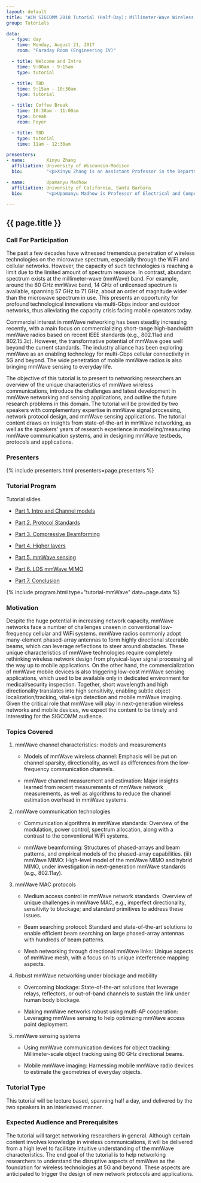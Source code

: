 ```yaml
---
layout: default
title: "ACM SIGCOMM 2018 Tutorial (Half-Day): Millimeter-Wave Wireless Networking and Sensing"
group: Tutorials

data:
  - type: day
    time: Monday, August 21, 2017
    room: "Faraday Room (Engineering IV)"

  - title: Welcome and Intro
    time: 9:00am - 9:15am
    type: tutorial

  - title: TBD
    time: 9:15am - 10:30am
    type: tutorial

  - title: Coffee Break
    time: 10:30am - 11:00am
    type: break
    room: Foyer

  - title: TBD
    type: tutorial
    time: 11am - 12:30am

presenters:
- name:        Xinyu Zhang
  affiliation: University of Wisconsin-Madison
  bio:         "<p>Xinyu Zhang is an Assistant Professor in the Department of Electrical and Computer Engineering at the University of Wisconsin-Madison. He received his Ph.D. degree in Computer Science and Engineering from the University of Michigan in 2012. His research interest lies in wireless systems and ubiquitous computing, and more specifically in (i) designing next-generation wireless architectures based on millimeter-wave, large-scale distributed antennas, and physical-layer informed protocols; (ii) designing ubiquitous computing systems that leverage wireless signals to sense micro-locations and micro-activities at near-vision precision.  His research work has been regularly published in top conferences in these areas, especially ACM MobiCom, MobiSys, USENIX NSDI, and IEEE INFOCOM. He is the recipient of ACM MobiCom Best Paper Award in 2011, NSF CAREER Award in 2014, and Google Faculty Research Award in 2017.</p>"

- name:        Upamanyu Madhow
  affiliation: University of California, Santa Barbara
  bio:         "<p>Upamanyu Madhow is Professor of Electrical and Computer Engineering at the University of California, Santa Barbara. His research interests broadly span communications, signal processing and networking, with current emphasis on millimeter wave communication, and on distributed and bio-inspired approaches to networking and inference. He received his bachelor's degree in electrical engineering from the Indian Institute of Technology, Kanpur, in 1985, and his Ph. D. degree in electrical engineering from the University of Illinois, Urbana-Champaign in 1990. He has worked as a research scientist at Bell Communications Research, Morristown, NJ, and as a faculty at the University of Illinois, Urbana-Champaign.  Dr. Madhow is a recipient of the 1996 NSF CAREER award, and co-recipient of the 2012 IEEE Marconi prize paper award in wireless communications. He has served as Associate Editor for the IEEE Transactions on Communications, the IEEE Transactions on Information Theory, and the IEEE Transactions on Information Forensics and Security. He is the author of two textbooks published by Cambridge University Press, Fundamentals of Digital Communication (2008) and Introduction to Communication Systems (2014).</p>"

---
```


## {{ page.title }}

### Call For Participation

The past a few decades have witnessed tremendous penetration of wireless technologies on the microwave spectrum, especially through the WiFi and cellular networks. However, the capacity of such technologies is reaching a limit due to the limited amount of spectrum resource. In contrast, abundant spectrum exists at the millimeter-wave (mmWave) band. For example, around the 60 GHz mmWave band, 14 GHz of unlicensed spectrum is available, spanning 57 GHz to 71 GHz, about an order of magnitude wider than the microwave spectrum in use. This presents an opportunity for profound technological innovations via multi-Gbps indoor and outdoor networks, thus alleviating the capacity crisis facing mobile operators today.

Commercial interest in mmWave networking has been steadily increasing recently, with a main focus on commercializing short-range high-bandwidth mmWave radios based on recent IEEE standards (e.g., 802.11ad and 802.15.3c). However, the transformative potential of mmWave goes well beyond the current standards. The industry alliance has been exploring mmWave as an enabling technology for multi-Gbps cellular connectivity in 5G and beyond. The wide penetration of mobile mmWave radios is also bringing mmWave sensing to everyday life.

The objective of this tutorial is to present to networking researchers an overview of the unique characteristics of mmWave wireless communications, introduce the challenges and latest development in mmWave networking and sensing applications, and outline the future research problems in this domain. The tutorial will be provided by two speakers with complementary expertise in mmWave signal processing, network protocol design, and mmWave sensing applications. The tutorial content draws on insights from state-of-the-art in mmWave networking, as well as the speakers' years of research experience in modeling/measuring mmWave communication systems, and in designing mmWave testbeds, protocols and applications.

### Presenters

{% include presenters.html presenters=page.presenters %}

### Tutorial Program

Tutorial slides

- [Part 1. Intro and Channel models](files/tutorial-mmWave/1-intro.pptx)

- [Part 2. Protocol Standards](files/tutorial-mmWave/2-standards.pptx)

- [Part 3. Compressive Beamforming](files/tutorial-mmWave/3-beamforming.pptx)

- [Part 4. Higher layers](files/tutorial-mmWave/4-higher-layers.pptx)

- [Part 5. mmWave sensing](files/tutorial-mmWave/5-sensing.pptx)

- [Part 6. LOS mmWave MIMO](files/tutorial-mmWave/6-LOS.pptx)

- [Part 7. Conclusion](files/tutorial-mmWave/7-conclusion.pptx)

{% include program.html type="tutorial-mmWave" data=page.data %}

### Motivation

Despite the huge potential in increasing network capacity, mmWave networks face a number of challenges unseen in conventional low-frequency cellular and WiFi systems. mmWave radios commonly adopt many-element phased-array antennas to form highly directional steerable beams, which can leverage reflections to steer around obstacles. These unique characteristics of mmWave technologies require completely rethinking wireless network design from physical-layer signal processing all the way up to mobile applications. On the other hand, the commercialization of mmWave mobile devices is also triggering low-cost mmWave sensing applications, which used to be available only in dedicated environment for medical/security inspection. Together, short wavelength and high directionality translates into high sensitivity, enabling subtle object localization/tracking, vital-sign detection and mobile mmWave imaging. Given the critical role that mmWave will play in next-generation wireless networks and mobile devices, we expect the content to be timely and interesting for the SIGCOMM audience.

### Topics Covered

1. mmWave channel characteristics: models and measurements

    - Models of mmWave wireless channel: Emphasis will be put on channel sparsity, directionality, as well as differences from the low-frequency communication channels.

    - mmWave channel measurement and estimation: Major insights learned from recent measurements of mmWave network measurements, as well as algorithms to reduce the channel estimation overhead in mmWave systems.

2. mmWave communication technologies

    - Communication algorithms in mmWave standards: Overview of the modulation, power control, spectrum allocation, along with a contrast to the conventional WiFi systems.

    - mmWave beamforming: Structures of phased-arrays and beam patterns, and empirical models of the phased-array capabilities.  (iii) mmWave MIMO: High-level model of the mmWave MIMO and hybrid MIMO, under investigation in next-generation mmWave standards (e.g., 802.11ay).

3. mmWave MAC protocols

    - Medium access control in mmWave network standards.  Overview of unique challenges in mmWave MAC, e.g., imperfect directionality, sensitivity to blockage; and standard primitives to address these issues.

    - Beam searching protocol: Standard and state-of-the-art solutions to enable efficient beam searching on large phased-array antennas with hundreds
    of beam patterns.

    - Mesh networking through directional mmWave links: Unique aspects of mmWave mesh, with a focus on its unique interference mapping aspects.

4. Robust mmWave networking under blockage and mobility

    - Overcoming blockage: State-of-the-art solutions that leverage relays, reflectors, or out-of-band channels to sustain the link under human body blockage.

    - Making mmWave networks robust using multi-AP cooperation: Leveraging mmWave sensing to help optimizing mmWave access point deployment.

5. mmWave sensing systems

    - Using mmWave communication devices for object tracking: Millimeter-scale object tracking using 60 GHz directional beams.

    - Mobile mmWave imaging: Harnessing mobile mmWave radio devices to estimate the geometries of everyday objects.

### Tutorial Type

This tutorial will be lecture based, spanning half a day, and delivered by the two speakers in an interleaved manner.

### Expected Audience and Prerequisites

The tutorial will target networking researchers in general. Although certain content involves knowledge in wireless communications, it will be delivered from a high level to facilitate intuitive understanding of the mmWave characteristics.  The end goal of the tutorial is to help networking researchers to understand the disruptive aspects of mmWave as the foundation for wireless technologies at 5G and beyond. These aspects are anticipated to trigger the design of new network protocols and applications.
